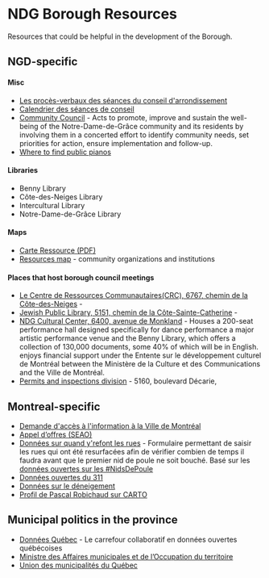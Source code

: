 # NDG Borough Resources

Resources that could be helpful in the development of the Borough.

## NGD-specific

#### Misc

- [Les procès-verbaux des séances du conseil d'arrondissement](http://ville.montreal.qc.ca/portal/page?_pageid=7497,81055570&_dad=portal&_schema=PORTAL)
- [Calendrier des séances de conseil](http://ville.montreal.qc.ca/portal/page?_pageid=7497,81053605&_dad=portal&_schema=PORTAL)
- [Community Council](http://www.ndg.ca) - Acts to promote, improve and sustain the well-being of the Notre-Dame-de-Grâce community and its residents by involving them in a concerted effort to identify community needs, set priorities for action, ensure implementation and follow-up.
- [Where to find public pianos](http://ville.montreal.qc.ca/portal/page?_pageid=5977,128115575&_dad=portal&_schema=PORTAL)


#### Libraries

- Benny Library
- Côte-des-Neiges Library
- Intercultural Library
- Notre-Dame-de-Grâce Library

#### Maps

- [Carte Ressource (PDF)](http://ndg.ca/images/pdf/2017/NDGMAP-11-22-2017.pdf)
- [Resources map](http://www.ndg.ca/en/calendar-of-events/about-ndg-maps/44-resources-map) - community organizations and institutions

#### Places that host borough council meetings

- [Le Centre de Ressources Communautaires(CRC), 6767, chemin de la Côte-des-Neiges](http://www.crccdn.org/) -  
- [Jewish Public Library, 5151, chemin de la Côte-Sainte-Catherine](http://www.jewishpubliclibrary.org/) -
- [NDG Cultural Center, 6400, avenue de Monkland](http://ville.montreal.qc.ca/portal/page?_pageid=7657,114617574&_dad=portal&_schema=PORTAL) -  Houses a 200-seat performance hall designed specifically for dance performance  a major artistic performance venue and the Benny Library, which offers a collection of 130,000 documents, some 40% of which will be in English. enjoys financial support under the Entente sur le développement culturel de Montréal between the Ministère de la Culture et des Communications and the Ville de Montréal.
- [Permits and inspections division](http://ville.montreal.qc.ca/portal/page?_pageid=7657,134795622&_dad=portal&_schema=PORTAL)  - 5160, boulevard Décarie,


## Montreal-specific

- [Demande d'accès à l'information à la Ville de Montréal](http://daimtl.org) 
- [Appel d’offres (SEAO)]()
- [Données sur quand y'refont les rues](https://do101mtl.info/resur) - Formulaire permettant de saisir les rues qui ont été resurfacées afin de vérifier combien de temps il faudra avant que le premier nid de poule ne soit bouché. Basé sur les [données ouvertes sur les #NidsDePoule](bit.ly/DONidsDePoule)
- [Données ouvertes du 311](https://pascalrobichaud.carto.com/datasets)
- [Données sur le déneigement](https://docs.google.com/spreadsheets/d/1hjOd6cq50AeoOUhzB3uqszZ9kLlx6jW6fHeohCJSVp8/edit#gid=2031254048)
- [Profil de Pascal Robichaud sur CARTO](https://pascalrobichaud.carto.com)


## Municipal politics in the province

- [Données Québec](https://www.donneesquebec.ca) - Le carrefour collaboratif en données ouvertes québécoises
- [Ministre des Affaires municipales et de l’Occupation du territoire](https://www.mamot.gouv.qc.ca) 
- [Union des municipalités du Québec](https://umq.qc.ca)


